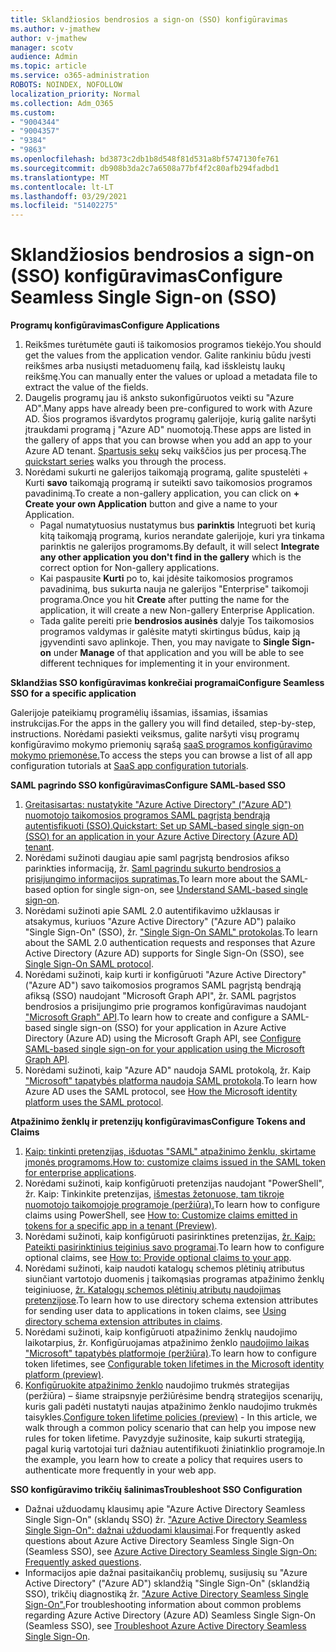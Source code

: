```yaml
---
title: Sklandžiosios bendrosios a sign-on (SSO) konfigūravimas
ms.author: v-jmathew
author: v-jmathew
manager: scotv
audience: Admin
ms.topic: article
ms.service: o365-administration
ROBOTS: NOINDEX, NOFOLLOW
localization_priority: Normal
ms.collection: Adm_O365
ms.custom:
- "9004344"
- "9004357"
- "9384"
- "9863"
ms.openlocfilehash: bd3873c2db1b8d548f81d531a8bf5747130fe761
ms.sourcegitcommit: db908b3da2c7a6508a77bf4f2c80afb294fadbd1
ms.translationtype: MT
ms.contentlocale: lt-LT
ms.lasthandoff: 03/29/2021
ms.locfileid: "51402275"
---
```

# <a name="configure-seamless-single-sign-on-sso"></a><span data-ttu-id="72e06-102">Sklandžiosios bendrosios a sign-on (SSO) konfigūravimas</span><span class="sxs-lookup"><span data-stu-id="72e06-102">Configure Seamless Single Sign-on (SSO)</span></span>

<span data-ttu-id="72e06-103">**Programų konfigūravimas**</span><span class="sxs-lookup"><span data-stu-id="72e06-103">**Configure Applications**</span></span>

1. <span data-ttu-id="72e06-104">Reikšmes turėtumėte gauti iš taikomosios programos tiekėjo.</span><span class="sxs-lookup"><span data-stu-id="72e06-104">You should get the values from the application vendor.</span></span> <span data-ttu-id="72e06-105">Galite rankiniu būdu įvesti reikšmes arba nusiųsti metaduomenų failą, kad išskleistų laukų reikšmę.</span><span class="sxs-lookup"><span data-stu-id="72e06-105">You can manually enter the values or upload a metadata file to extract the value of the fields.</span></span>
2. <span data-ttu-id="72e06-106">Daugelis programų jau iš anksto sukonfigūruotos veikti su "Azure AD".</span><span class="sxs-lookup"><span data-stu-id="72e06-106">Many apps have already been pre-configured to work with Azure AD.</span></span> <span data-ttu-id="72e06-107">Šios programos išvardytos programų galerijoje, kurią galite naršyti įtraukdami programą į "Azure AD" nuomotoją.</span><span class="sxs-lookup"><span data-stu-id="72e06-107">These apps are listed in the gallery of apps that you can browse when you add an app to your Azure AD tenant.</span></span> <span data-ttu-id="72e06-108">[Spartusis sekų](https://docs.microsoft.com/azure/active-directory/manage-apps/add-application-portal-configure) sekų vaikščios jus per procesą.</span><span class="sxs-lookup"><span data-stu-id="72e06-108">The [quickstart series](https://docs.microsoft.com/azure/active-directory/manage-apps/add-application-portal-configure) walks you through the process.</span></span>
3. <span data-ttu-id="72e06-109">Norėdami sukurti ne galerijos taikomąją programą, galite spustelėti + Kurti **savo** taikomąją programą ir suteikti savo taikomosios programos pavadinimą.</span><span class="sxs-lookup"><span data-stu-id="72e06-109">To create a non-gallery application, you can click on **+ Create your own Application** button and give a name to your Application.</span></span>
    - <span data-ttu-id="72e06-110">Pagal numatytuosius nustatymus bus **parinktis** Integruoti bet kurią kitą taikomąją programą, kurios nerandate galerijoje, kuri yra tinkama parinktis ne galerijos programoms.</span><span class="sxs-lookup"><span data-stu-id="72e06-110">By default, it will select **Integrate any other application you don't find in the gallery** which is the correct option for Non-gallery applications.</span></span>
    - <span data-ttu-id="72e06-111">Kai paspausite **Kurti** po to, kai įdėsite taikomosios programos pavadinimą, bus sukurta nauja ne galerijos "Enterprise" taikomoji programa.</span><span class="sxs-lookup"><span data-stu-id="72e06-111">Once you hit **Create** after putting the name for the application, it will create a new Non-gallery Enterprise Application.</span></span>
    - <span data-ttu-id="72e06-112">Tada galite pereiti prie **bendrosios ausinės** dalyje Tos taikomosios programos valdymas ir galėsite matyti skirtingus būdus, kaip ją įgyvendinti savo aplinkoje. </span><span class="sxs-lookup"><span data-stu-id="72e06-112">Then, you may navigate to **Single Sign-on** under **Manage** of that application and you will be able to see different techniques for implementing it in your environment.</span></span>

<span data-ttu-id="72e06-113">**Sklandžias SSO konfigūravimas konkrečiai programai**</span><span class="sxs-lookup"><span data-stu-id="72e06-113">**Configure Seamless SSO for a specific application**</span></span>

<span data-ttu-id="72e06-114">Galerijoje pateikiamų programėlių išsamias, išsamias, išsamias instrukcijas.</span><span class="sxs-lookup"><span data-stu-id="72e06-114">For the apps in the gallery you will find detailed, step-by-step, instructions.</span></span> <span data-ttu-id="72e06-115">Norėdami pasiekti veiksmus, galite naršyti visų programų konfigūravimo mokymo priemonių sąrašą [saaS programos konfigūravimo mokymo priemonėse.](https://docs.microsoft.com/azure/active-directory/saas-apps/tutorial-list)</span><span class="sxs-lookup"><span data-stu-id="72e06-115">To access the steps you can browse a list of all app configuration tutorials at [SaaS app configuration tutorials](https://docs.microsoft.com/azure/active-directory/saas-apps/tutorial-list).</span></span>

<span data-ttu-id="72e06-116">**SAML pagrindo SSO konfigūravimas**</span><span class="sxs-lookup"><span data-stu-id="72e06-116">**Configure SAML-based SSO**</span></span>

1. <span data-ttu-id="72e06-117">[Greitasisartas: nustatykite "Azure Active Directory" ("Azure AD") nuomotojo taikomosios programos SAML pagrįstą bendrąją autentisfikuoti (SSO).](https://docs.microsoft.com/azure/active-directory/manage-apps/add-application-portal-setup-sso)</span><span class="sxs-lookup"><span data-stu-id="72e06-117">[Quickstart: Set up SAML-based single sign-on (SSO) for an application in your Azure Active Directory (Azure AD) tenant](https://docs.microsoft.com/azure/active-directory/manage-apps/add-application-portal-setup-sso).</span></span>
2. <span data-ttu-id="72e06-118">Norėdami sužinoti daugiau apie saml pagrįstą bendrosios afikso parinkties informaciją, žr. [Saml pagrindu sukurto bendrosios a prisijungimo informacijos supratimas.](https://docs.microsoft.com/azure/active-directory/manage-apps/configure-saml-single-sign-on)</span><span class="sxs-lookup"><span data-stu-id="72e06-118">To learn more about the SAML-based option for single sign-on, see [Understand SAML-based single sign-on](https://docs.microsoft.com/azure/active-directory/manage-apps/configure-saml-single-sign-on).</span></span>
3. <span data-ttu-id="72e06-119">Norėdami sužinoti apie SAML 2.0 autentifikavimo užklausas ir atsakymus, kuriuos "Azure Active Directory" ("Azure AD") palaiko "Single Sign-On" (SSO), žr. ["Single Sign-On SAML" protokolas](https://docs.microsoft.com/azure/active-directory/develop/single-sign-on-saml-protocol).</span><span class="sxs-lookup"><span data-stu-id="72e06-119">To learn about the SAML 2.0 authentication requests and responses that Azure Active Directory (Azure AD) supports for Single Sign-On (SSO), see [Single Sign-On SAML protocol](https://docs.microsoft.com/azure/active-directory/develop/single-sign-on-saml-protocol).</span></span>
4. <span data-ttu-id="72e06-120">Norėdami sužinoti, kaip kurti ir konfigūruoti "Azure Active Directory" ("Azure AD") savo taikomosios programos SAML pagrįstą bendrąją afiksą (SSO) naudojant "Microsoft Graph API", žr. SAML pagrįstos bendrosios a prisijungimo prie programos konfigūravimas naudojant ["Microsoft Graph" API](https://docs.microsoft.com/graph/application-saml-sso-configure-api).</span><span class="sxs-lookup"><span data-stu-id="72e06-120">To learn how to create and configure a SAML-based single sign-on (SSO) for your application in Azure Active Directory (Azure AD) using the Microsoft Graph API, see [Configure SAML-based single sign-on for your application using the Microsoft Graph API](https://docs.microsoft.com/graph/application-saml-sso-configure-api).</span></span>
5. <span data-ttu-id="72e06-121">Norėdami sužinoti, kaip "Azure AD" naudoja SAML protokolą, žr. Kaip ["Microsoft" tapatybės platforma naudoja SAML protokolą](https://docs.microsoft.com/azure/active-directory/develop/active-directory-saml-protocol-reference).</span><span class="sxs-lookup"><span data-stu-id="72e06-121">To learn how Azure AD uses the SAML protocol, see [How the Microsoft identity platform uses the SAML protocol](https://docs.microsoft.com/azure/active-directory/develop/active-directory-saml-protocol-reference).</span></span>

<span data-ttu-id="72e06-122">**Atpažinimo ženklų ir pretenzijų konfigūravimas**</span><span class="sxs-lookup"><span data-stu-id="72e06-122">**Configure Tokens and Claims**</span></span>

1. <span data-ttu-id="72e06-123">[Kaip: tinkinti pretenzijas, išduotas "SAML" atpažinimo ženklu, skirtame įmonės programoms.](https://docs.microsoft.com/azure/active-directory/develop/active-directory-saml-claims-customization)</span><span class="sxs-lookup"><span data-stu-id="72e06-123">[How to: customize claims issued in the SAML token for enterprise applications](https://docs.microsoft.com/azure/active-directory/develop/active-directory-saml-claims-customization).</span></span>
2. <span data-ttu-id="72e06-124">Norėdami sužinoti, kaip konfigūruoti pretenzijas naudojant "PowerShell", žr. Kaip: Tinkinkite pretenzijas, [išmestas žetonuose, tam tikroje nuomotojo taikomojoje programoje (peržiūra).](https://docs.microsoft.com/azure/active-directory/develop/active-directory-claims-mapping)</span><span class="sxs-lookup"><span data-stu-id="72e06-124">To learn how to configure claims using PowerShell, see [How to: Customize claims emitted in tokens for a specific app in a tenant (Preview)](https://docs.microsoft.com/azure/active-directory/develop/active-directory-claims-mapping).</span></span>
3. <span data-ttu-id="72e06-125">Norėdami sužinoti, kaip konfigūruoti pasirinktines pretenzijas, [žr. Kaip: Pateikti pasirinktinius teiginius savo programai](https://docs.microsoft.com/azure/active-directory/develop/active-directory-optional-claims).</span><span class="sxs-lookup"><span data-stu-id="72e06-125">To learn how to configure optional claims, see [How to: Provide optional claims to your app](https://docs.microsoft.com/azure/active-directory/develop/active-directory-optional-claims).</span></span>
4. <span data-ttu-id="72e06-126">Norėdami sužinoti, kaip naudoti katalogų schemos plėtinių atributus siunčiant vartotojo duomenis į taikomąsias programas atpažinimo ženklų teiginiuose, [žr. Katalogų schemos plėtinių atributų naudojimas pretenzijose](https://docs.microsoft.com/azure/active-directory/develop/active-directory-schema-extensions).</span><span class="sxs-lookup"><span data-stu-id="72e06-126">To learn how to use directory schema extension attributes for sending user data to applications in token claims, see [Using directory schema extension attributes in claims](https://docs.microsoft.com/azure/active-directory/develop/active-directory-schema-extensions).</span></span>
5. <span data-ttu-id="72e06-127">Norėdami sužinoti, kaip konfigūruoti atpažinimo ženklų naudojimo laikotarpius, žr. Konfigūruojamas atpažinimo ženklo [naudojimo laikas "Microsoft" tapatybės platformoje (peržiūra)](https://docs.microsoft.com/azure/active-directory/develop/active-directory-configurable-token-lifetimes).</span><span class="sxs-lookup"><span data-stu-id="72e06-127">To learn how to configure token lifetimes, see [Configurable token lifetimes in the Microsoft identity platform (preview)](https://docs.microsoft.com/azure/active-directory/develop/active-directory-configurable-token-lifetimes).</span></span>
6. <span data-ttu-id="72e06-128">[Konfigūruokite atpažinimo ženklo](https://docs.microsoft.com/azure/active-directory/develop/configure-token-lifetimes) naudojimo trukmės strategijas (peržiūra) – šiame straipsnyje peržiūrėsime bendrą strategijos scenarijų, kuris gali padėti nustatyti naujas atpažinimo ženklo naudojimo trukmės taisykles.</span><span class="sxs-lookup"><span data-stu-id="72e06-128">[Configure token lifetime policies (preview)](https://docs.microsoft.com/azure/active-directory/develop/configure-token-lifetimes) - In this article, we walk through a common policy scenario that can help you impose new rules for token lifetime.</span></span> <span data-ttu-id="72e06-129">Pavyzdyje sužinosite, kaip sukurti strategiją, pagal kurią vartotojai turi dažniau autentifikuoti žiniatinklio programoje.</span><span class="sxs-lookup"><span data-stu-id="72e06-129">In the example, you learn how to create a policy that requires users to authenticate more frequently in your web app.</span></span>

<span data-ttu-id="72e06-130">**SSO konfigūravimo trikčių šalinimas**</span><span class="sxs-lookup"><span data-stu-id="72e06-130">**Troubleshoot SSO Configuration**</span></span>

- <span data-ttu-id="72e06-131">Dažnai užduodamų klausimų apie "Azure Active Directory Seamless Single Sign-On" (sklandų SSO) žr. ["Azure Active Directory Seamless Single Sign-On": dažnai užduodami klausimai](https://docs.microsoft.com/azure/active-directory/hybrid/how-to-connect-sso-faq).</span><span class="sxs-lookup"><span data-stu-id="72e06-131">For frequently asked questions about Azure Active Directory Seamless Single Sign-On (Seamless SSO), see [Azure Active Directory Seamless Single Sign-On: Frequently asked questions](https://docs.microsoft.com/azure/active-directory/hybrid/how-to-connect-sso-faq).</span></span>
- <span data-ttu-id="72e06-132">Informacijos apie dažnai pasitaikančių problemų, susijusių su "Azure Active Directory" ("Azure AD") sklandžią "Single Sign-On" (sklandžią SSO), trikčių diagnostiką žr. ["Azure Active Directory Seamless Single Sign-On".](https://docs.microsoft.com/azure/active-directory/hybrid/tshoot-connect-sso)</span><span class="sxs-lookup"><span data-stu-id="72e06-132">For troubleshooting information about common problems regarding Azure Active Directory (Azure AD) Seamless Single Sign-On (Seamless SSO), see [Troubleshoot Azure Active Directory Seamless Single Sign-On](https://docs.microsoft.com/azure/active-directory/hybrid/tshoot-connect-sso).</span></span>
